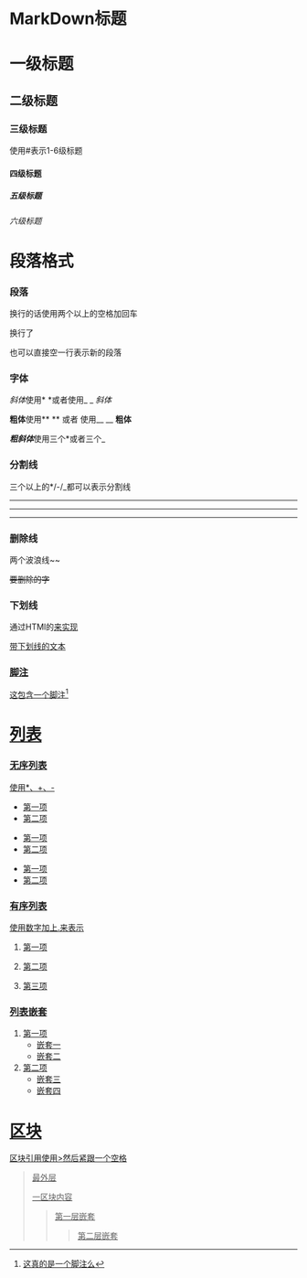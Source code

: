 # MarkDown标题

# 一级标题

## 二级标题

### 三级标题

使用#表示1-6级标题

#### 四级标题

##### 五级标题

###### 六级标题



# 段落格式

### 段落



换行的话使用两个以上的空格加回车    

换行了



也可以直接空一行表示新的段落



### 字体

*斜体*使用* *或者使用_ _  _斜体_

**粗体**使用** ** 或者 使用__ __ __粗体__

***粗斜体***使用三个*或者三个_



### 分割线

三个以上的*/-/_都可以表示分割线

******

_____

-------

### 删除线

两个波浪线~~

~~要删除的字~~

### 下划线

通过HTMl的<u>来实现

<u>带下划线的文本</u>



### 脚注

这包含一个脚注[^脚注1]

[^脚注1]: 这真的是一个脚注么



# 列表

### 无序列表

使用*、+、-

* 第一项
* 第二项   



+ 第一项
+ 第二项



- 第一项
- 第二项



### 有序列表

使用数字加上.来表示

1. 第一项
2. 第二项

3. 第三项



### 列表嵌套

1. 第一项
   - 嵌套一
   - 嵌套二
2. 第二项
   - 嵌套三
   - 嵌套四



# 区块

区块引用使用>然后紧跟一个空格

> 最外层
>
> 一区块内容
>
> > 第一层嵌套
> >
> > > 第二层嵌套



